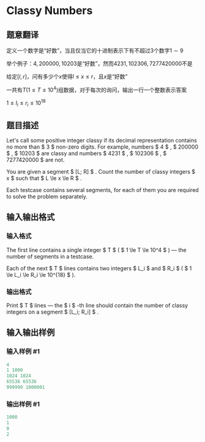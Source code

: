# Classy Numbers

## 题意翻译

定义一个数字是“好数”，当且仅当它的十进制表示下有不超过$3$个数字$1 \sim 9$

举个例子：$4,200000,10203$是“好数”，然而$4231,102306,7277420000$不是

给定$[l,r]$，问有多少个$x$使得$l \le x \le r$，且$x$是“好数”

一共有$T(1 \le T \le 10^{4})$组数据，对于每次的询问，输出一行一个整数表示答案

$1 \le l_i \le r_i \le 10^{18}$

## 题目描述

Let's call some positive integer classy if its decimal representation contains no more than $ 3 $ non-zero digits. For example, numbers $ 4 $ , $ 200000 $ , $ 10203 $ are classy and numbers $ 4231 $ , $ 102306 $ , $ 7277420000 $ are not.

You are given a segment $ [L; R] $ . Count the number of classy integers $ x $ such that $ L \le x \le R $ .

Each testcase contains several segments, for each of them you are required to solve the problem separately.

## 输入输出格式

### 输入格式

The first line contains a single integer $ T $ ( $ 1 \le T \le 10^4 $ ) — the number of segments in a testcase.

Each of the next $ T $ lines contains two integers $ L_i $ and $ R_i $ ( $ 1 \le L_i \le R_i \le 10^{18} $ ).

### 输出格式

Print $ T $ lines — the $ i $ -th line should contain the number of classy integers on a segment $ [L_i; R_i] $ .

## 输入输出样例

### 输入样例 #1

```cpp
4
1 1000
1024 1024
65536 65536
999999 1000001

```
### 输出样例 #1

```cpp
1000
1
0
2

```
